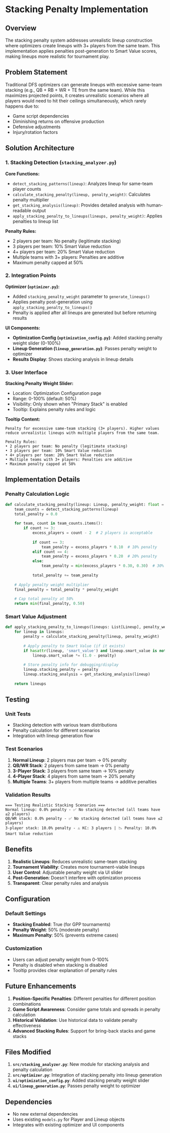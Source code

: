 # Stacking Penalty Implementation

## Overview

The stacking penalty system addresses unrealistic lineup construction where optimizers create lineups with 3+ players from the same team. This implementation applies penalties post-generation to Smart Value scores, making lineups more realistic for tournament play.

## Problem Statement

Traditional DFS optimizers can generate lineups with excessive same-team stacking (e.g., QB + RB + WR + TE from the same team). While this maximizes projected points, it creates unrealistic scenarios where all players would need to hit their ceilings simultaneously, which rarely happens due to:

- Game script dependencies
- Diminishing returns on offensive production
- Defensive adjustments
- Injury/rotation factors

## Solution Architecture

### 1. Stacking Detection (`stacking_analyzer.py`)

**Core Functions:**
- `detect_stacking_patterns(lineup)`: Analyzes lineup for same-team player counts
- `calculate_stacking_penalty(lineup, penalty_weight)`: Calculates penalty multiplier
- `get_stacking_analysis(lineup)`: Provides detailed analysis with human-readable output
- `apply_stacking_penalty_to_lineups(lineups, penalty_weight)`: Applies penalties to lineup list

**Penalty Rules:**
- 2 players per team: No penalty (legitimate stacking)
- 3 players per team: 10% Smart Value reduction
- 4+ players per team: 20% Smart Value reduction
- Multiple teams with 3+ players: Penalties are additive
- Maximum penalty capped at 50%

### 2. Integration Points

**Optimizer (`optimizer.py`):**
- Added `stacking_penalty_weight` parameter to `generate_lineups()`
- Applies penalty post-generation using `apply_stacking_penalty_to_lineups()`
- Penalty is applied after all lineups are generated but before returning results

**UI Components:**
- **Optimization Config (`optimization_config.py`)**: Added stacking penalty weight slider (0-100%)
- **Lineup Generation (`lineup_generation.py`)**: Passes penalty weight to optimizer
- **Results Display**: Shows stacking analysis in lineup details

### 3. User Interface

**Stacking Penalty Weight Slider:**
- Location: Optimization Configuration page
- Range: 0-100% (default: 50%)
- Visibility: Only shown when "Primary Stack" is enabled
- Tooltip: Explains penalty rules and logic

**Tooltip Content:**
```
Penalty for excessive same-team stacking (3+ players). Higher values reduce unrealistic lineups with multiple players from the same team.

Penalty Rules:
• 2 players per team: No penalty (legitimate stacking)
• 3 players per team: 10% Smart Value reduction
• 4+ players per team: 20% Smart Value reduction
• Multiple teams with 3+ players: Penalties are additive
• Maximum penalty capped at 50%
```

## Implementation Details

### Penalty Calculation Logic

```python
def calculate_stacking_penalty(lineup: Lineup, penalty_weight: float = 1.0) -> float:
    team_counts = detect_stacking_patterns(lineup)
    total_penalty = 0.0
    
    for team, count in team_counts.items():
        if count >= 3:
            excess_players = count - 2  # 2 players is acceptable
            
            if count == 3:
                team_penalty = excess_players * 0.10  # 10% penalty
            elif count == 4:
                team_penalty = excess_players * 0.20  # 20% penalty
            else:
                team_penalty = min(excess_players * 0.30, 0.30)  # 30% cap
            
            total_penalty += team_penalty
    
    # Apply penalty weight multiplier
    final_penalty = total_penalty * penalty_weight
    
    # Cap total penalty at 50%
    return min(final_penalty, 0.50)
```

### Smart Value Adjustment

```python
def apply_stacking_penalty_to_lineups(lineups: List[Lineup], penalty_weight: float = 1.0) -> List[Lineup]:
    for lineup in lineups:
        penalty = calculate_stacking_penalty(lineup, penalty_weight)
        
        # Apply penalty to Smart Value (if it exists)
        if hasattr(lineup, 'smart_value') and lineup.smart_value is not None:
            lineup.smart_value *= (1.0 - penalty)
        
        # Store penalty info for debugging/display
        lineup.stacking_penalty = penalty
        lineup.stacking_analysis = get_stacking_analysis(lineup)
    
    return lineups
```

## Testing

### Unit Tests
- Stacking detection with various team distributions
- Penalty calculation for different scenarios
- Integration with lineup generation flow

### Test Scenarios
1. **Normal Lineup**: 2 players max per team → 0% penalty
2. **QB/WR Stack**: 2 players from same team → 0% penalty
3. **3-Player Stack**: 3 players from same team → 10% penalty
4. **4-Player Stack**: 4 players from same team → 20% penalty
5. **Multiple Teams**: 3+ players from multiple teams → additive penalties

### Validation Results
```
=== Testing Realistic Stacking Scenarios ===
Normal lineup: 0.0% penalty - ✅ No stacking detected (all teams have ≤2 players)
QB/WR stack: 0.0% penalty - ✅ No stacking detected (all teams have ≤2 players)
3-player stack: 10.0% penalty - ⚠️ KC: 3 players | 📉 Penalty: 10.0% Smart Value reduction
```

## Benefits

1. **Realistic Lineups**: Reduces unrealistic same-team stacking
2. **Tournament Viability**: Creates more tournament-viable lineups
3. **User Control**: Adjustable penalty weight via UI slider
4. **Post-Generation**: Doesn't interfere with optimization process
5. **Transparent**: Clear penalty rules and analysis

## Configuration

### Default Settings
- **Stacking Enabled**: True (for GPP tournaments)
- **Penalty Weight**: 50% (moderate penalty)
- **Maximum Penalty**: 50% (prevents extreme cases)

### Customization
- Users can adjust penalty weight from 0-100%
- Penalty is disabled when stacking is disabled
- Tooltip provides clear explanation of penalty rules

## Future Enhancements

1. **Position-Specific Penalties**: Different penalties for different position combinations
2. **Game Script Awareness**: Consider game totals and spreads in penalty calculation
3. **Historical Validation**: Use historical data to validate penalty effectiveness
4. **Advanced Stacking Rules**: Support for bring-back stacks and game stacks

## Files Modified

1. **`src/stacking_analyzer.py`**: New module for stacking analysis and penalty calculation
2. **`src/optimizer.py`**: Integration of stacking penalty into lineup generation
3. **`ui/optimization_config.py`**: Added stacking penalty weight slider
4. **`ui/lineup_generation.py`**: Passes penalty weight to optimizer

## Dependencies

- No new external dependencies
- Uses existing `models.py` for Player and Lineup objects
- Integrates with existing optimizer and UI components
